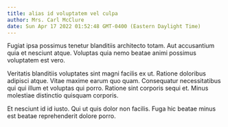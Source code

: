 ```yaml
---
title: alias id voluptatem vel culpa
author: Mrs. Carl McClure
date: Sun Apr 17 2022 01:52:48 GMT-0400 (Eastern Daylight Time)
---
```

Fugiat ipsa possimus tenetur blanditiis architecto totam. Aut accusantium quia et nesciunt atque. Voluptas quia nemo beatae animi possimus voluptatem est vero.

 Veritatis blanditiis voluptates sint magni facilis ex ut. Ratione doloribus adipisci atque. Vitae maxime earum quo quam. Consequatur necessitatibus qui qui illum et voluptas qui porro. Ratione sint corporis sequi et. Minus molestiae distinctio quisquam corporis.

 Et nesciunt id id iusto. Qui ut quis dolor non facilis. Fuga hic beatae minus est beatae reprehenderit dolore porro.